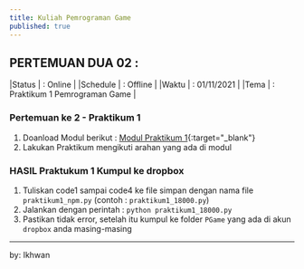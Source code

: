 ```yaml
---
title: Kuliah Pemrograman Game
published: true
---
```


## PERTEMUAN DUA 02 :

|Status  | : Online                    |
|Schedule | : Offline                    |
|Waktu   | : 01/11/2021                |
|Tema    | : Praktikum 1 Pemrograman Game |


### Pertemuan ke 2 - Praktikum 1 
1. Doanload Modul berikut : [Modul Praktikum 1](assets/reff/pgame/Modul_Pgame_prak_1.pdf){:target="_blank"}
2. Lakukan Praktikum mengikuti arahan yang ada di modul


### HASIL Praktukum 1 Kumpul ke dropbox
1. Tuliskan code1 sampai code4 ke file simpan dengan nama file `praktikum1_npm.py` (contoh : `praktikum1_18000.py`)
2. Jalankan dengan perintah : `python praktikum1_18000.py`
3. Pastikan tidak error, setelah itu kumpul ke folder `PGame` yang ada di akun `dropbox` anda masing-masing

***
by: Ikhwan 